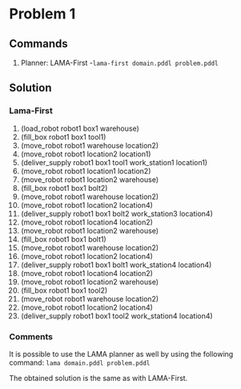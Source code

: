 # Problem 1

## Commands
1. Planner: LAMA-First
	-``lama-first domain.pddl problem.pddl``

## Solution

### Lama-First
1. (load_robot robot1 box1 warehouse)
2. (fill_box robot1 box1 tool1)
3. (move_robot robot1 warehouse location2)
4. (move_robot robot1 location2 location1)
5. (deliver_supply robot1 box1 tool1 work_station1 location1)
6. (move_robot robot1 location1 location2)
7. (move_robot robot1 location2 warehouse)
8. (fill_box robot1 box1 bolt2)
9. (move_robot robot1 warehouse location2)
10. (move_robot robot1 location2 location4)
11. (deliver_supply robot1 box1 bolt2 work_station3 location4)
12. (move_robot robot1 location4 location2)
13. (move_robot robot1 location2 warehouse)
14. (fill_box robot1 box1 bolt1)
15. (move_robot robot1 warehouse location2)
16. (move_robot robot1 location2 location4)
17. (deliver_supply robot1 box1 bolt1 work_station4 location4)
18. (move_robot robot1 location4 location2)
19. (move_robot robot1 location2 warehouse)
20. (fill_box robot1 box1 tool2)
21. (move_robot robot1 warehouse location2)
22. (move_robot robot1 location2 location4)
23. (deliver_supply robot1 box1 tool2 work_station4 location4)

### Comments
It is possible to use the LAMA planner as well by using the following command:
``lama domain.pddl problem.pddl``

The obtained solution is the same as with LAMA-First.
